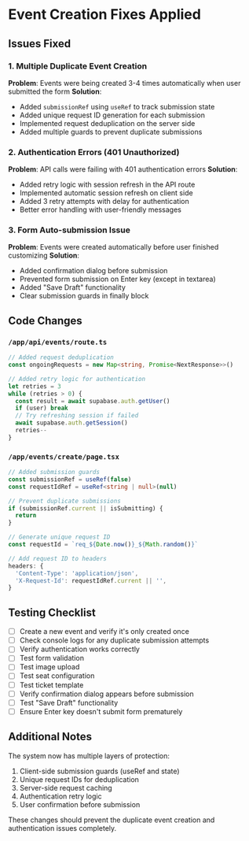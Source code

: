 # Event Creation Fixes Applied

## Issues Fixed

### 1. Multiple Duplicate Event Creation
**Problem**: Events were being created 3-4 times automatically when user submitted the form
**Solution**: 
- Added `submissionRef` using `useRef` to track submission state
- Added unique request ID generation for each submission
- Implemented request deduplication on the server side
- Added multiple guards to prevent duplicate submissions

### 2. Authentication Errors (401 Unauthorized)
**Problem**: API calls were failing with 401 authentication errors
**Solution**:
- Added retry logic with session refresh in the API route
- Implemented automatic session refresh on client side
- Added 3 retry attempts with delay for authentication
- Better error handling with user-friendly messages

### 3. Form Auto-submission Issue
**Problem**: Events were created automatically before user finished customizing
**Solution**:
- Added confirmation dialog before submission
- Prevented form submission on Enter key (except in textarea)
- Added "Save Draft" functionality
- Clear submission guards in finally block

## Code Changes

### `/app/api/events/route.ts`
```typescript
// Added request deduplication
const ongoingRequests = new Map<string, Promise<NextResponse>>()

// Added retry logic for authentication
let retries = 3
while (retries > 0) {
  const result = await supabase.auth.getUser()
  if (user) break
  // Try refreshing session if failed
  await supabase.auth.getSession()
  retries--
}
```

### `/app/events/create/page.tsx`
```typescript
// Added submission guards
const submissionRef = useRef(false)
const requestIdRef = useRef<string | null>(null)

// Prevent duplicate submissions
if (submissionRef.current || isSubmitting) {
  return
}

// Generate unique request ID
const requestId = `req_${Date.now()}_${Math.random()}`

// Add request ID to headers
headers: {
  'Content-Type': 'application/json',
  'X-Request-Id': requestIdRef.current || '',
}
```

## Testing Checklist

- [ ] Create a new event and verify it's only created once
- [ ] Check console logs for any duplicate submission attempts
- [ ] Verify authentication works correctly
- [ ] Test form validation
- [ ] Test image upload
- [ ] Test seat configuration
- [ ] Test ticket template
- [ ] Verify confirmation dialog appears before submission
- [ ] Test "Save Draft" functionality
- [ ] Ensure Enter key doesn't submit form prematurely

## Additional Notes

The system now has multiple layers of protection:
1. Client-side submission guards (useRef and state)
2. Unique request IDs for deduplication
3. Server-side request caching
4. Authentication retry logic
5. User confirmation before submission

These changes should prevent the duplicate event creation and authentication issues completely.